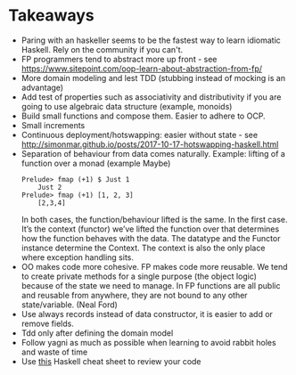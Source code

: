 # Takeaways

- Paring with an haskeller seems to be the fastest way to learn idiomatic Haskell. Rely on the community if you can't.
- FP programmers tend to abstract more up front - see https://www.sitepoint.com/oop-learn-about-abstraction-from-fp/
- More domain modeling and lest TDD (stubbing instead of mocking is an advantage)
- Add test of properties such as associativity and distributivity if you are going to use algebraic data structure (example, monoids)
- Build small functions and compose them. Easier to adhere to OCP. 
- Small increments
- Continuous deployment/hotswapping: easier without state - see http://simonmar.github.io/posts/2017-10-17-hotswapping-haskell.html 
- Separation of behaviour from data comes naturally. Example: lifting of a function over a monad (example Maybe)
    ```
    Prelude> fmap (+1) $ Just 1
        Just 2
    Prelude> fmap (+1) [1, 2, 3]
        [2,3,4]
    ``` 
    In both cases, the function/behaviour lifted is the same. In the first case. It’s the context (functor) we’ve lifted the function over that determines how the function behaves with the data. 
    The datatype and the Functor instance determine the Context. 
    The context is also the only place where exception handling sits.
- OO makes code more cohesive. FP makes code more reusable. We tend to create private methods for a single purpose (the object logic) because of the state we need to manage. In FP functions are all public and reusable from anywhere, they are not bound to any other state/variable. (Neal Ford)
- Use always records instead of data constructor, it is easier to add or remove fields. 
- Tdd only after defining the domain model
- Follow yagni as much as possible when learning to avoid rabbit holes and waste of time
- Use [this](./CheatSheet.pdf) Haskell cheat sheet to review your code


